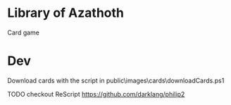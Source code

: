 # Library of Azathoth

Card game

# Dev

Download cards with the script in public\images\cards\downloadCards.ps1

TODO 
    checkout ReScript https://github.com/darklang/philip2
